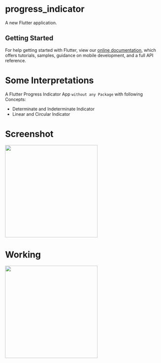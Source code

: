 # progress_indicator

A new Flutter application.

## Getting Started

For help getting started with Flutter, view our
[online documentation](https://flutter.dev/docs), which offers tutorials,
samples, guidance on mobile development, and a full API reference.

# Some Interpretations

A Flutter Progress Indicator App ```without any Package``` with following Concepts:
- Determinate and Indeterminate Indicator
- Linear and Circular Indicator

# Screenshot

<img src="https://user-images.githubusercontent.com/73339220/104403370-35af8b00-557a-11eb-9093-357b09c20178.jpg" width=300 />

# Working

<img src="https://user-images.githubusercontent.com/73339220/104403428-4eb83c00-557a-11eb-93bf-6a71ff6772e4.gif" width=300 />